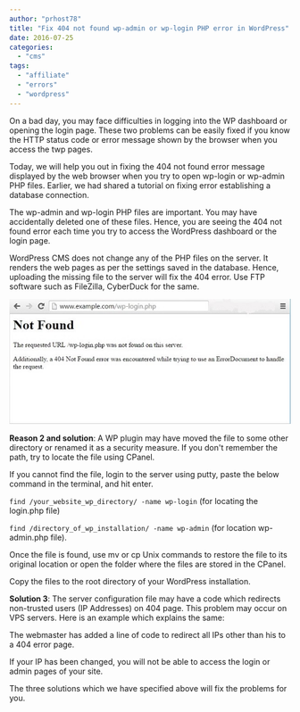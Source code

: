 ```yaml
---
author: "prhost78"
title: "Fix 404 not found wp-admin or wp-login PHP error in WordPress"
date: 2016-07-25
categories: 
  - "cms"
tags: 
  - "affiliate"
  - "errors"
  - "wordpress"
---
```


On a bad day, you may face difficulties in logging into the WP dashboard or opening the login page. These two problems can be easily fixed if you know the HTTP status code or error message shown by the browser when you access the twp pages.

Today, we will help you out in fixing the 404 not found error message displayed by the web browser when you try to open wp-login or wp-admin PHP files. Earlier, we had shared a tutorial on fixing error establishing a database connection.

The wp-admin and wp-login PHP files are important. You may have accidentally deleted one of these files. Hence, you are seeing the 404 not found error each time you try to access the WordPress dashboard or the login page.

WordPress CMS does not change any of the PHP files on the server. It renders the web pages as per the settings saved in the database. Hence, uploading the missing file to the server will fix the 404 error. Use FTP software such as FileZilla, CyberDuck for the same.

![404 not found wp-login wp-admin PHP files](images/404-not-found-wp-login.jpg)

**Reason 2 and solution**: A WP plugin may have moved the file to some other directory or renamed it as a security measure. If you don't remember the path, try to locate the file using CPanel.

If you cannot find the file, login to the server using putty, paste the below command in the terminal, and hit enter.

`find /your_website_wp_directory/ -name wp-login` (for locating the login.php file)

`find /directory_of_wp_installation/ -name wp-admin` (for location wp-admin.php file).

Once the file is found, use mv or cp Unix commands to restore the file to its original location or open the folder where the files are stored in the CPanel.

Copy the files to the root directory of your WordPress installation.

**Solution 3**: The server configuration file may have a code which redirects non-trusted users (IP Addresses) on 404 page. This problem may occur on VPS servers. Here is an example which explains the same:

The webmaster has added a line of code to redirect all IPs other than his to a 404 error page.

If your IP has been changed, you will not be able to access the login or admin pages of your site.

The three solutions which we have specified above will fix the problems for you.
